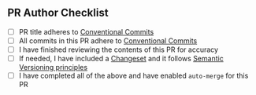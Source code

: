 ## PR Author Checklist

- [ ] PR title adheres to [Conventional Commits](https://www.conventionalcommits.org/en/v1.0.0/#specification)
- [ ] All commits in this PR adhere to [Conventional Commits](https://www.conventionalcommits.org/en/v1.0.0/#specification)
- [ ] I have finished reviewing the contents of this PR for accuracy
- [ ] If needed, I have included a [Changeset](https://github.com/changesets/changesets) and it follows [Semantic Versioning principles](https://semver.org/)
- [ ] I have completed all of the above and have enabled `auto-merge` for this PR

